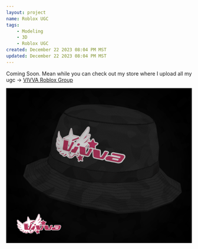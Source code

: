 ```yaml
---
layout: project
name: Roblox UGC
tags: 
    - Modeling
    - 3D
    - Roblox UGC
created: December 22 2023 08:04 PM MST
updated: December 22 2023 08:04 PM MST
---
```


Coming Soon.
Mean while you can check out my store where I upload all my ugc -> [VIVVA Roblox Group](https://www.roblox.com/groups/33061982/VIVVA#!/about)

<img src="/assets/img/ugc/Black Camo VIVVA Bucket Hat.png" id="main-image">